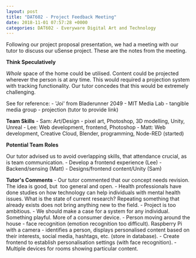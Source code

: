 ```yaml
---
layout: post
title: "DAT602 - Project Feedback Meeting"
date: 2018-11-01 07:57:28 +0000
categories: DAT602 - Everyware Digital Art and Technology
---
```


Following our project proposal presentation, we had a meeting with our tutor to discuss our uSense project. These are the notes from the meeting.

**Think Speculatively**

*Whole* space of the home could be utilised. Content could be projected wherever the person is at any time. This would required a projection system with tracking functionality. Our tutor concedes that this would be extremely challenging.

See for reference:
 	- 'Joi' from Bladerunner 2049
 	- MIT Media Lab - tangible media group - projection (tutor to provide link)

**Team Skills**
 	- Sam: Art/Design - pixel art, Photoshop, 3D modelling, Unity, Unreal
 	- Lee: Web development, frontend, Photoshop
 	- Matt: Web development, Creative Cloud, Blender, programming, Node-RED (started)

**Potential Team Roles**

Our tutor advised us to avoid overlapping skills, that attendance crucial, as is team communication.
 	- Develop a frontend experience (Lee)
 	- Backend/sensing (Matt)
 	- Designs/frontend content/Unity (Sam)

**Tutor's Comments**
 	- Our tutor commented that our concept needs revision. The idea is good, but  too general and open.
 	- Health professionals have done studies on how technology can help individuals with mental health issues. What is the state of current research? Repeating something that already exists does not bring anything new to the field.
 	- Project is too ambitious.
 	- We should make a case for a system for any individual. Something playful. More of a consumer device.
 	- Person moving around the house - face recognition (emotion recognition too difficult). Raspberry Pi with a camera - identifies a person, displays personalised content based on their interests, social media, hashtags, etc. (store in database).
 	- Create frontend to establish personalisation settings (with face recognition).
 	- Multiple devices for rooms showing particular content.

